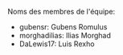 Noms des membres de l'équipe:
- gubensr: Gubens Romulus
- morghadilias: Ilias Morghad
- DaLewis17: Luis Rexho
